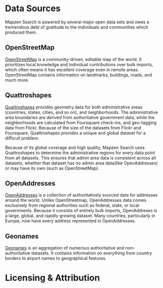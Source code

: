 # Data Sources

Mapzen Search is powered by several major open data sets and owes a tremendous debt of gratitude to
the individuals and communities which produced them.

## OpenStreetMap

[OpenStreetMap](https://www.openstreetmap.org/) is a community-driven, editable map of the world. It
prioritizes local knowledge and individual contributions over bulk imports, which often means it has
excellent coverage even in remote areas. OpenStreetMap contains information on landmarks, buildings,
roads, and much more.

## Quattroshapes

[Quattroshapes](http://quattroshapes.com/) provides geometry data for both administrative areas
(countries, states, cities, and so on), and neighborhoods. The administrative area boundaries are derived from
authoritative government data, while the neighborhoods are calculated from Foursquare check-ins, and
geo-tagging data from Flickr. Because of the size of the datasets from Flickr and Foursquare,
Quattroshapes provides a unique and global dataset for a difficult problem.

Because of its global coverage and high quality, Mapzen Search uses Quattroshapes to determine the
administrative regions for every data point from all datasets. This ensures that admin area data is
consistent across all datasets, whether that dataset has no admin area data(like OpenAddresses) or
may have its own (such as OpenStreetMap).

## OpenAddresses

[OpenAddresses](http://openaddresses.io/) is a collection of authoritatively sourced data for
addresses around the world. Unlike OpenStreetmap, OpenAddresses data comes exclusively from regional
authorities such as federal, state, or local governments. Because it consists of entirely bulk
imports, OpenAddreses is a large, global, and rapidly growing dataset. Many countries, particularly
in Europe, now have every address represented in OpenAddresses.

## Geonames

[Geonames](http://www.geonames.org/) is an aggregation of numerous authoritative and
non-authoritative datasets. It contains information on everything from country borders to airport
names to geographical features.


# Licensing & Attribution
